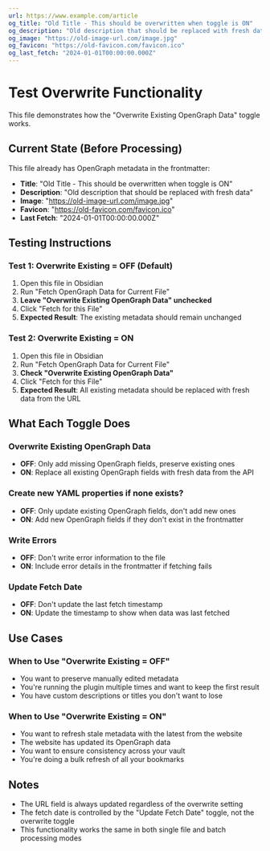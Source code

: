 ```yaml
---
url: https://www.example.com/article
og_title: "Old Title - This should be overwritten when toggle is ON"
og_description: "Old description that should be replaced with fresh data"
og_image: "https://old-image-url.com/image.jpg"
og_favicon: "https://old-favicon.com/favicon.ico"
og_last_fetch: "2024-01-01T00:00:00.000Z"
---
```


# Test Overwrite Functionality

This file demonstrates how the "Overwrite Existing OpenGraph Data" toggle works.

## Current State (Before Processing)

This file already has OpenGraph metadata in the frontmatter:
- **Title**: "Old Title - This should be overwritten when toggle is ON"
- **Description**: "Old description that should be replaced with fresh data"
- **Image**: "https://old-image-url.com/image.jpg"
- **Favicon**: "https://old-favicon.com/favicon.ico"
- **Last Fetch**: "2024-01-01T00:00:00.000Z"

## Testing Instructions

### Test 1: Overwrite Existing = OFF (Default)
1. Open this file in Obsidian
2. Run "Fetch OpenGraph Data for Current File"
3. **Leave "Overwrite Existing OpenGraph Data" unchecked**
4. Click "Fetch for this File"
5. **Expected Result**: The existing metadata should remain unchanged

### Test 2: Overwrite Existing = ON
1. Open this file in Obsidian
2. Run "Fetch OpenGraph Data for Current File"
3. **Check "Overwrite Existing OpenGraph Data"**
4. Click "Fetch for this File"
5. **Expected Result**: All existing metadata should be replaced with fresh data from the URL

## What Each Toggle Does

### Overwrite Existing OpenGraph Data
- **OFF**: Only add missing OpenGraph fields, preserve existing ones
- **ON**: Replace all existing OpenGraph fields with fresh data from the API

### Create new YAML properties if none exists?
- **OFF**: Only update existing OpenGraph fields, don't add new ones
- **ON**: Add new OpenGraph fields if they don't exist in the frontmatter

### Write Errors
- **OFF**: Don't write error information to the file
- **ON**: Include error details in the frontmatter if fetching fails

### Update Fetch Date
- **OFF**: Don't update the last fetch timestamp
- **ON**: Update the timestamp to show when data was last fetched

## Use Cases

### When to Use "Overwrite Existing = OFF"
- You want to preserve manually edited metadata
- You're running the plugin multiple times and want to keep the first result
- You have custom descriptions or titles you don't want to lose

### When to Use "Overwrite Existing = ON"
- You want to refresh stale metadata with the latest from the website
- The website has updated its OpenGraph data
- You want to ensure consistency across your vault
- You're doing a bulk refresh of all your bookmarks

## Notes

- The URL field is always updated regardless of the overwrite setting
- The fetch date is controlled by the "Update Fetch Date" toggle, not the overwrite toggle
- This functionality works the same in both single file and batch processing modes 
